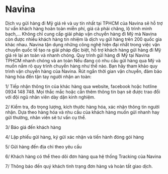 # Navina
Dịch vụ gửi hàng đi Mỹ giá rẻ và uy tín nhất tại TPHCM của Navina sẽ hỗ trợ tư vấn khách hàng hoàn toàn miễn phí, giá cả phải chăng, lộ trình minh bạch,… Không chỉ cung cấp giải pháp vận chuyển hàng đi Mỹ mà Navina còn được nhiều khách hàng tín nhiệm là dịch vụ gửi hàng trên 200 quốc gia khác nhau. Navina tận dụng những công nghệ hiện đại nhất trong việc vận chuyển quốc tế tạo ra giải pháp đặc biệt, hỗ trợ khách hàng gửi hàng đi Mỹ giá rẻ lại an toàn và nhanh chóng.
Quy trình gửi hàng đi Mỹ tại Navina TPHCM nhanh chóng và an toàn
Nếu đang có nhu cầu gửi hàng qua Mỹ và muốn nắm rõ quy trình chuyển hàng như thế nào. Bạn hãy tham khảo quy trình vận chuyển hàng của Navina. Rút ngắn thời gian vận chuyển, đảm bảo hàng hóa đến tận tay người nhận an toàn:

1/ Tiếp nhận thông tin của khác hàng qua website, facebook hoặc hotline 0934 148 748. Mọi thắc mắc hoặc cần thêm thông tin bạn sẽ được trao đổi với đội ngũ nhân viên dày dặn kinh nghiệm.

2/ Kiểm tra, đo trọng lượng, kích thước hàng hóa, xác nhận thông tin người nhận. Dựa theo hàng hóa và nhu cầu của khách hàng muốn gửi nhanh hay gửi thường, nhân viên sẽ tư vấn cụ thể.

3/ Báo giá đến khách hàng

4/ Lập phiếu gửi hàng, ký gửi xác nhận và tiến hành đóng gói hàng

5/ Gửi hàng đến địa chỉ theo yêu cầu

6/ Khách hàng có thể theo dõi đơn hàng qua hệ thống Tracking của Navina

7/ Thông báo đến quý khách tình trạng đơn hàng và hoàn tất giao dịch.
